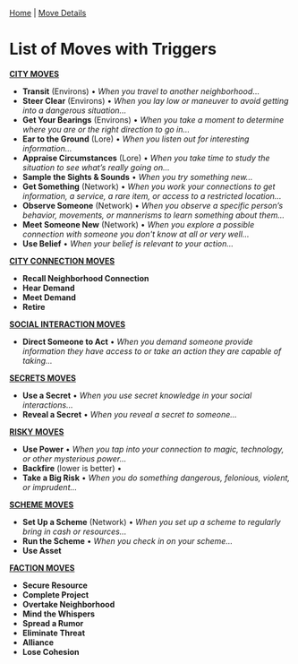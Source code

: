 [Home](index.md) | [Move Details](Moves.md)

# List of Moves with Triggers

[**CITY MOVES**](Moves.md#City-Moves)
- **Transit** (Environs) • 
  _When you travel to another neighborhood_...
- **Steer Clear** (Environs) •
  _When you lay low or maneuver to avoid getting into a dangerous situation..._
- **Get Your Bearings** (Environs) •
  _When you take a moment to determine where you are or the right direction to go in..._
- **Ear to the Ground** (Lore) •
  _When you listen out for interesting information..._
- **Appraise Circumstances** (Lore) • 
  _When you take time to study the situation to see what’s really going on..._
- **Sample the Sights & Sounds**  • 
  _When you try something new..._
- **Get Something** (Network) • 
  _When you work your connections to get information, a service, a rare item, or access to a restricted location..._
- **Observe Someone** (Network) • 
  _When you observe a specific person’s behavior, movements, or mannerisms to learn something about them..._
- **Meet Someone New** (Network) • 
  _When you explore a possible connection with someone you don't know at all or very well..._
- **Use Belief** • 
  _When your belief is relevant to your action..._

[**CITY CONNECTION MOVES**](Moves.md#Connection-Moves)
- **Recall Neighborhood Connection**
- **Hear Demand**
- **Meet Demand**
- **Retire**

[**SOCIAL INTERACTION MOVES**](Moves.md#Social-Interaction-Moves)
- **Direct Someone to Act** • 
  _When you demand someone *provide information* they have access to or *take an action* they are capable of taking..._

[**SECRETS MOVES**](Moves.md#Secrets-Moves)
- **Use a Secret** • 
  _When you use secret knowledge in your social interactions..._
- **Reveal a Secret** • 
  _When you reveal a secret to someone..._

[**RISKY MOVES**](Moves.md#Risky-Moves)
- **Use Power** • 
  _When you tap into your connection to magic, technology, or other mysterious power..._
- **Backfire** (lower is better) • 
- **Take a Big Risk** • 
  _When you do something dangerous, felonious, violent, or imprudent..._


[**SCHEME MOVES**](Moves.md#Scheme-Moves)
- **Set Up a Scheme** (Network) • 
  _When you set up a scheme to regularly bring in cash or resources..._
- **Run the Scheme** • 
  _When you check in on your scheme..._
- **Use Asset**

[**FACTION MOVES**](Moves.md#Faction-Moves)
- **Secure Resource**
- **Complete Project**
- **Overtake Neighborhood**
- **Mind the Whispers**
- **Spread a Rumor**
- **Eliminate Threat**
- **Alliance**
- **Lose Cohesion**
